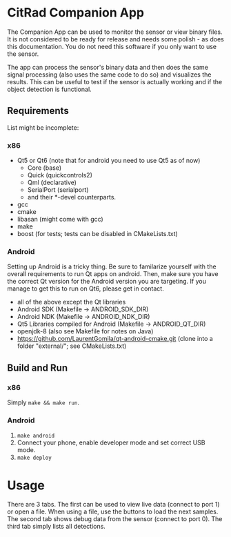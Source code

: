 # CitRad Companion App

The Companion App can be used to monitor the sensor or view binary files. It is not considered to be ready for release
and needs some polish - as does this documentation. You do not need this software if you only want to use the sensor.

The app can process the sensor's binary data and then does the same signal processing (also uses the same code to do so) and visualizes the results. This can be useful to test if the sensor is actually working and if the object detection is functional.

## Requirements

List might be incomplete:

### x86

* Qt5 or Qt6 (note that for android you need to use Qt5 as of now)
  * Core (base)
  * Quick (quickcontrols2)
  * Qml (declarative)
  * SerialPort (serialport)
  * and their *-devel counterparts.
* gcc
* cmake
* libasan (might come with gcc)
* make
* boost (for tests; tests can be disabled in CMakeLists.txt)

### Android

Setting up Android is a tricky thing. Be sure to familarize yourself with the overall requirements to run Qt apps on android. Then, make sure you have the correct Qt version for the Android version you are targeting. If you manage to get this to run on Qt6, please get in contact.

* all of the above except the Qt libraries
* Android SDK (Makefile -> ANDROID_SDK_DIR)
* Android NDK (Makefile -> ANDROID_NDK_DIR)
* Qt5 Libraries compiled for Android (Makefile -> ANDROID_QT_DIR)
* openjdk-8 (also see Makefile for notes on Java)
* https://github.com/LaurentGomila/qt-android-cmake.git (clone into a folder "external/"; see CMakeLists.txt)

## Build and Run

### x86

Simply `make && make run`.

### Android

1. `make android`
2. Connect your phone, enable developer mode and set correct USB mode.
3. `make deploy`

# Usage

There are 3 tabs. The first can be used to view live data (connect to port 1) or open a file. When using a file, use the buttons to load the next samples. The second tab shows debug data from the sensor (connect to port 0). The third tab simply lists all detections.
